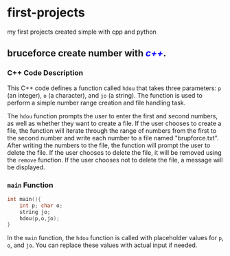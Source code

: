 # first-projects
my first projects created simple with cpp and python 
## bruceforce create number with <span style="color:blue;">*c++*</span>.
### C++ Code Description

This C++ code defines a function called `hdou` that takes three parameters: `p` (an integer), `o` (a character), and `jo` (a string). The function is used to perform a simple number range creation and file handling task.

The `hdou` function prompts the user to enter the first and second numbers, as well as whether they want to create a file. If the user chooses to create a file, the function will iterate through the range of numbers from the first to the second number and write each number to a file named "brupforce.txt". After writing the numbers to the file, the function will prompt the user to delete the file. If the user chooses to delete the file, it will be removed using the `remove` function. If the user chooses not to delete the file, a message will be displayed.

### `main` Function

```cpp
int main(){
    int p; char o;
    string jo;
    hdou(p,o,jo);
}
```
In the `main` function, the `hdou` function is called with placeholder values for `p`, `o`, and `jo`. You can replace these values with actual input if needed.
